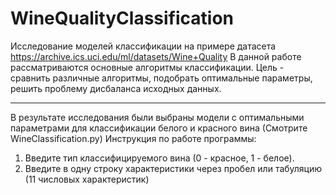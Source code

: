 # WineQualityClassification
Исследование моделей классификации на примере датасета https://archive.ics.uci.edu/ml/datasets/Wine+Quality
В данной работе рассматриваются основные алгоритмы классификации.
Цель - сравнить различные алгоритмы, подобрать оптимальные параметры, решить проблему дисбаланса исходных данных.
___
В результате исследования были выбраны модели с оптимальными параметрами для классификации белого и красного вина (Смотрите WineClassification.py)
Инструкция по работе программы:
1. Введите тип классифицируемого вина (0 - красное, 1 - белое).
2. Введите в одну строку характеристики через пробел или табуляцию (11 числовых характеристик)
